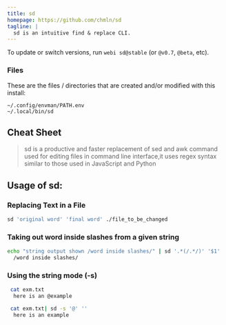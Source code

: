 ```yaml
---
title: sd
homepage: https://github.com/chmln/sd
tagline: |
  sd is an intuitive find & replace CLI.
---
```


To update or switch versions, run `webi sd@stable` (or `@v0.7`, `@beta`, etc).

### Files

These are the files / directories that are created and/or modified with this
install:

```text
~/.config/envman/PATH.env
~/.local/bin/sd
```

## Cheat Sheet

> sd is a productive and faster replacement of sed and awk command used for
> editing files in command line interface,it uses regex syntax similar to those
> used in JavaScript and Python

## Usage of sd:

### Replacing Text in a File

```sh
sd 'original word' 'final word' ./file_to_be_changed
```

### Taking out word inside slashes from a given string

```sh
echo "string output shown /word inside slashes/" | sd '.*(/.*/)' '$1'
  /word inside slashes/
```

### Using the string mode (-s)

```sh
 cat exm.txt
  here is an @example

 cat exm.txt| sd -s '@' ''
  here is an example
```
